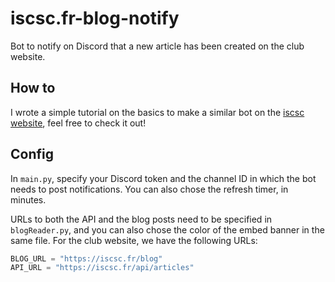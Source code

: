 # iscsc.fr-blog-notify

Bot to notify on Discord that a new article has been created on the club website.

## How to

I wrote a simple tutorial on the basics to make a similar bot on the [iscsc website](https://iscsc.fr/blog/638fdec624bc362fff7a2d18), feel free to check it out!

## Config

In `main.py`, specify your Discord token and the channel ID in which the bot needs to post notifications. You can also chose the refresh timer, in minutes.

URLs to both the API and the blog posts need to be specified in `blogReader.py`, and you can also chose the color of the embed banner in the same file. For the club website, we have the following URLs:

```python
BLOG_URL = "https://iscsc.fr/blog"
API_URL = "https://iscsc.fr/api/articles"
```
